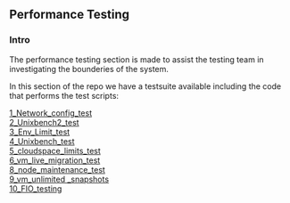 ## Performance Testing

### Intro

The performance testing section is made to assist the testing team in investigating the bounderies of the system.  

In this section of the repo we have a testsuite available including the code that performs the test scripts:

[1_Network_config_test](https://github.com/0-complexity/G8_testing/tree/master/Environment_testing/performance_testing/Testsuite/1_Network_config_test)  
[2_Unixbench2_test](https://github.com/0-complexity/G8_testing/tree/master/Environment_testing/performance_testing/Testsuite/2_Unixbench2_test)  
[3_Env_Limit_test](https://github.com/0-complexity/G8_testing/tree/master/Environment_testing/performance_testing/Testsuite/3_Env_Limit_test)  
[4_Unixbench_test](https://github.com/0-complexity/G8_testing/tree/master/Environment_testing/performance_testing/Testsuite/4_Unixbench_test)  
[5_cloudspace_limits_test](https://github.com/0-complexity/G8_testing/tree/master/Environment_testing/performance_testing/Testsuite/5_cloudspace_limits_test)  
[6_vm_live_migration_test](https://github.com/0-complexity/G8_testing/tree/master/Environment_testing/performance_testing/Testsuite/6_vm_live_migration_test)  
[8_node_maintenance_test](https://github.com/0-complexity/G8_testing/tree/master/Environment_testing/performance_testing/Testsuite/8_node_maintenance_test)  
[9_vm_unlimited _snapshots](https://github.com/0-complexity/G8_testing/tree/master/Environment_testing/performance_testing/Testsuite/9_vm_unlimited%20_snapshots)  
[10_FIO_testing](https://github.com/0-complexity/G8_testing/blob/master/Environment_testing/performance_testing/FIO_Testing%20readme.md)
